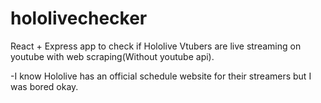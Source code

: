 # hololivechecker
React + Express app to check if Hololive Vtubers are live streaming on youtube with web scraping(Without youtube api). 

-I know Hololive has an official schedule website for their streamers but I was bored okay.




